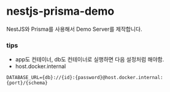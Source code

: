 # nestjs-prisma-demo
NestJS와 Prisma를 사용해서 Demo Server를 제작합니다.

### tips
- app도 컨테이너, db도 컨테이너로 실행하면 다음 설정처럼 해야함.
- host.docker.internal

```dotenv
DATABASE_URL={db}://{id}:{password}@host.docker.internal:{port}/{schema}
```